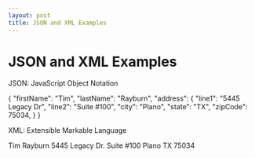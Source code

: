 ```yaml
---
layout: post
title: JSON and XML Examples
---
```


# JSON and XML Examples

JSON: JavaScript Object Notation

{
"firstName": "Tim",
"lastName": "Rayburn",
"address": {
"line1": "5445 Legacy Dr",
"line2": "Suite #100",
"city": "Plano",
"state": "TX",
"zipCode": 75034, 
 } 
}

XML: Extensible Markable Language

<PersonInfor> 
<Name>Tim Rayburn</Name>
<StreetName>5445 Legacy Dr. Suite #100</StreetName>
<City>Plano</City> 
<State>TX</State>
<ZipCode>75034</ZipCode>
</PersonInfor>
